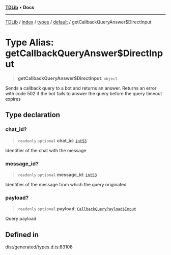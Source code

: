 [**TDLib**](../../../../../../README.md) • **Docs**

***

[TDLib](../../../../../../modules.md) / [index](../../../../../README.md) / [types](../../../README.md) / [default](../README.md) / getCallbackQueryAnswer$DirectInput

# Type Alias: getCallbackQueryAnswer$DirectInput

> **getCallbackQueryAnswer$DirectInput**: `object`

Sends a callback query to a bot and returns an answer. Returns an error with code 502 if the bot fails to answer the query before the query timeout expires

## Type declaration

### chat\_id?

> `readonly` `optional` **chat\_id**: [`int53`](int53-1.md)

Identifier of the chat with the message

### message\_id?

> `readonly` `optional` **message\_id**: [`int53`](int53-1.md)

Identifier of the message from which the query originated

### payload?

> `readonly` `optional` **payload**: [`CallbackQueryPayload$Input`](CallbackQueryPayload$Input.md)

Query payload

## Defined in

dist/generated/types.d.ts:83108
